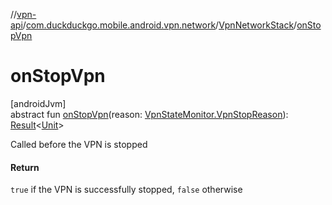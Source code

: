 //[vpn-api](../../../index.md)/[com.duckduckgo.mobile.android.vpn.network](../index.md)/[VpnNetworkStack](index.md)/[onStopVpn](on-stop-vpn.md)

# onStopVpn

[androidJvm]\
abstract fun [onStopVpn](on-stop-vpn.md)(reason: [VpnStateMonitor.VpnStopReason](../../com.duckduckgo.mobile.android.vpn.state/-vpn-state-monitor/-vpn-stop-reason/index.md)): [Result](https://kotlinlang.org/api/latest/jvm/stdlib/kotlin/-result/index.html)&lt;[Unit](https://kotlinlang.org/api/latest/jvm/stdlib/kotlin/-unit/index.html)&gt;

Called before the VPN is stopped

#### Return

`true` if the VPN is successfully stopped, `false` otherwise
